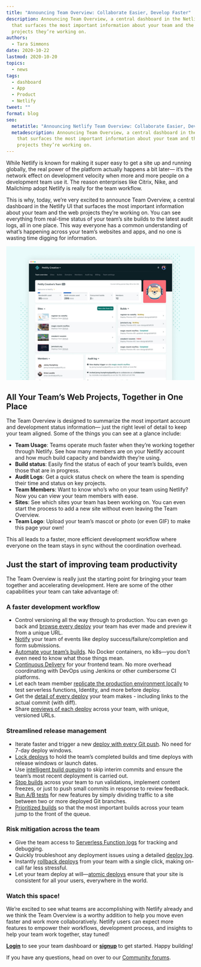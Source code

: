 ```yaml
---
title: "Announcing Team Overview: Collaborate Easier, Develop Faster"
description: Announcing Team Overview, a central dashboard in the Netlify UI
  that surfaces the most important information about your team and the web
  projects they’re working on.
authors:
  - Tara Simmons
date: 2020-10-22
lastmod: 2020-10-20
topics:
  - news
tags:
  - dashboard
  - App
  - Product
  - Netlify
tweet: ""
format: blog
seo:
  metatitle: "Announcing Netlify Team Overview: Collaborate Easier, Develop Faster"
  metadescription: Announcing Team Overview, a central dashboard in the Netlify UI
    that surfaces the most important information about your team and the web
    projects they’re working on.
---
```

While Netlify is known for making it super easy to get a site up and running globally, the real power of the platform actually happens a bit later— it’s the network effect on development velocity when more and more people on a development team use it. The reason enterprises like Citrix, Nike, and Mailchimp adopt Netlify is really for the team workflow.

This is why, today, we’re very excited to announce Team Overview, a central dashboard in the Netlify UI that surfaces the most important information about your team and the web projects they’re working on. You can see everything from real-time status of your team’s site builds to the latest audit logs, all in one place. This way everyone has a common understanding of what’s happening across your team’s websites and apps, and no one is wasting time digging for information.

![Netlify Team Overview app screenshot](/v3/img/blog/netlify-team-overview-app-screenshot.jpg)

## All Your Team’s Web Projects, Together in One Place

The Team Overview is designed to summarize the most important account and development status information— just the right level of detail to keep your team aligned. Some of the things you can see at a glance include:

* **Team Usage**: Teams operate much faster when they’re working together through Netlify. See how many members are on your Netlify account and how much build capacity and bandwidth they’re using.
* **Build status**: Easily find the status of each of your team’s builds, even those that are in progress.
* **Audit Logs**: Get a quick status check on where the team is spending their time and status on key projects.
* **Team Members**: Want to know who’s who on your team using Netlify? Now you can view your team members with ease.
* **Sites**: See which sites your team has been working on. You can even start the process to add a new site without even leaving the Team Overview.
* **Team Logo**: Upload your team’s mascot or photo (or even GIF) to make this page your own!

This all leads to a faster, more efficient development workflow where everyone on the team stays in sync without the coordination overhead.

## Just the start of improving team productivity

The Team Overview is really just the starting point for bringing your team together and accelerating development. Here are some of the other capabilities your team can take advantage of:

### A faster development workflow

* Control versioning all the way through to production. You can even go back and [browse every deploy](https://docs.netlify.com/site-deploys/manage-deploys/) your team has ever made and preview it from a unique URL.
* [Notify](https://docs.netlify.com/monitor-sites/notifications/#deploy-notifications) your team of events like deploy success/failure/completion and form submissions.
* [Automate your team’s builds](https://docs.netlify.com/configure-builds/get-started/#basic-build-settings). No Docker containers, no k8s—you don't even need to know what those things mean.
* [Continuous Delivery](https://docs.netlify.com/site-deploys/create-deploys/#deploy-with-git) for your frontend team. No more overhead coordinating with DevOps using Jenkins or other cumbersome CI platforms.
* Let each team member [replicate the production environment locally](https://www.netlify.com/blog/2019/04/09/netlify-dev-our-entire-platform-right-on-your-laptop/) to test serverless functions, Identity, and more before deploy.
* Get the [detail of every deploy](https://docs.netlify.com/site-deploys/overview/#deploy-summary) your team makes - including links to the actual commit (with diff).
* Share [previews of each deploy](https://www.netlify.com/blog/2016/07/20/introducing-deploy-previews-in-netlify/) across your team, with unique, versioned URLs.

### Streamlined release management

* Iterate faster and trigger a new [deploy with every Git push](https://docs.netlify.com/site-deploys/create-deploys/#deploy-with-git). No need for 7-day deploy windows.
* [Lock deploys](https://docs.netlify.com/site-deploys/manage-deploys/#locked-deploys) to hold the team’s completed builds and time deploys with release windows or launch dates.
* Use [intelligent build queuing](https://www.netlify.com/blog/2019/10/10/intelligent-deploy-skipping-an-automatic-optimisation/) to skip interim commits and ensure the team’s most recent deployment is carried out.
* [Stop builds](https://docs.netlify.com/configure-builds/stop-or-activate-builds/) across your team to run validations, implement content freezes, or just to push small commits in response to review feedback.
* [Run A/B tests](https://docs.netlify.com/site-deploys/split-testing/#app) for new features by simply dividing traffic to a site between two or more deployed Git branches.
* [Prioritized builds](https://www.netlify.com/blog/2020/07/29/queue-jumpers-welcome-teams-can-now-prioritize-a-build-to-run-next/) so that the most important builds across your team jump to the front of the queue.

### Risk mitigation across the team

* Give the team access to [Serverless Function logs](https://docs.netlify.com/functions/logs/) for tracking and debugging.
* Quickly troubleshoot any deployment issues using a detailed [deploy log](https://docs.netlify.com/monitor-sites/logs/#deploy-log).
* Instantly [rollback deploys](https://docs.netlify.com/site-deploys/manage-deploys/#rollbacks) from your team with a single click, making on-call far less stressful.
* Let your team deploy at will—[atomic deploys](https://docs.netlify.com/site-deploys/overview/#deploy-summary) ensure that your site is consistent for all your users, everywhere in the world.

### Watch this space!

We’re excited to see what teams are accomplishing with Netlify already and we think the Team Overview is a worthy addition to help you move even faster and work more collaboratively. Netlify users can expect more features to empower their workflows, development process, and insights to help your team work together, stay tuned!

**[Login](https://app.netlify.com/)** to see your team dashboard or **[signup](https://app.netlify.com/signup)** to get started. Happy building!

If you have any questions, head on over to our [Community forums](https://community.netlify.com/).
